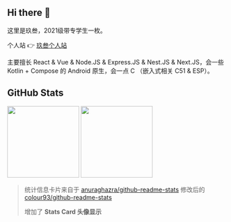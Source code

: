 ## Hi there 👋

这里是玖叁，2021级带专学生一枚。

个人站 👉 [玖叁个人站](https://fur93.icu)

主要擅长 React & Vue & Node.JS & Express.JS & Nest.JS & Next.JS，会一些 Kotlin + Compose 的 Android 原生，会一点 C （嵌入式相关 C51 & ESP）。

## GitHub Stats

[<img style="height:165px;" src="https://github-readme-stats-colour93.vercel.app/api?username=colour93&show_avatar=true&show_icons=true&locale=cn&bg_color=45,fff0f6,fff2e8&text_color=383838&title_color=1890ff&icon_color=597Ff7" />](https://github.com/colour93)
[<img style="height:165px;" src="https://github-readme-stats-colour93.vercel.app/api/top-langs/?username=colour93&layout=compact&locale=cn&bg_color=45,fff2e8,fff0f6&text_color=383838&title_color=1890ff&icon_color=597Ff7" />](https://github.com/colour93)

> 统计信息卡片来自于 [anuraghazra/github-readme-stats](https://github.com/anuraghazra/github-readme-stats) 修改后的 [colour93/github-readme-stats](https://github.com/colour93/github-readme-stats)
> 
> 增加了 **Stats Card 头像显示**
